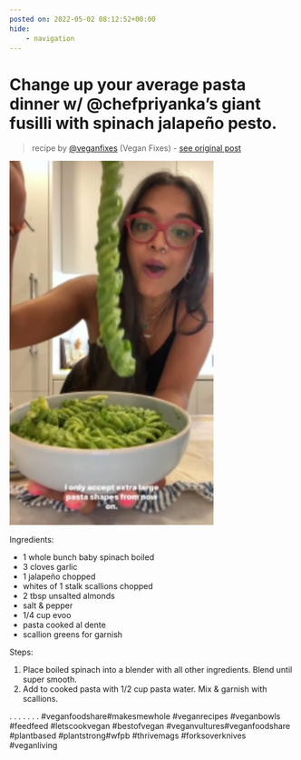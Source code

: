 ```yaml
---
posted on: 2022-05-02 08:12:52+00:00
hide:
    - navigation
---
```


# Change up your average pasta dinner w/ @chefpriyanka’s giant fusilli with spinach jalapeño pesto. 

> recipe by [@veganfixes](https://www.instagram.com/veganfixes/) 
(Vegan Fixes) - [see original post](https://instagram.com/p/CdDGuWxJnZP)

![](../img/veganfixes_02-05-2022_0805.png)


Ingredients: 
- 1 whole bunch baby spinach boiled
- 3 cloves garlic 
- 1 jalapeño chopped
- whites of 1 stalk scallions chopped
- 2 tbsp unsalted almonds 
- salt & pepper 
- 1/4 cup evoo 
- pasta cooked al dente 
- scallion greens for garnish 

Steps: 

1. Place boiled spinach into a blender with all other ingredients. Blend until super smooth. 
2. Add to cooked pasta with 1/2 cup pasta water. Mix & garnish with scallions. 

.
.
.
.
.
.
.
\#veganfoodshare\#makesmewhole \#veganrecipes \#veganbowls \#feedfeed \#letscookvegan \#bestofvegan \#veganvultures\#veganfoodshare \#plantbased \#plantstrong\#wfpb \#thrivemags \#forksoverknives \#veganliving 